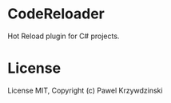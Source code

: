 # CodeReloader

Hot Reload plugin for C# projects.

# License

License MIT, Copyright (c) Pawel Krzywdzinski


